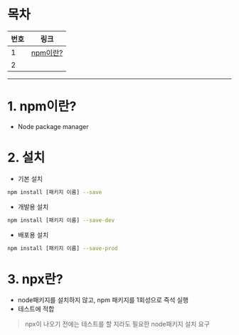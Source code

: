# 목차
| 번호 | 링크 |
| ---- | ---- |
| 1 | [npm이란?](#npm정의) |
| 2 | 


---

# 1. npm이란? <a name="npm정의"></a>
 * Node package manager
 
 # 2. 설치
 * 기본 설치
 ```sh
 npm install [패키지 이름] --save
 ```
 
 * 개발용 설치
 ```sh
 npm install [패키지 이름] --save-dev
 ```
 
 * 배포용 설치
 ```sh
 npm install [패키지 이름] --save-prod
 ```

# 3. npx란?
* node패키지를 설치하지 않고, npm 패키지를 1회성으로 즉석 실행
* 테스트에 적합
> npx이 나오기 전에는 테스트를 할 지라도 필요한 node패키지 설치 요구
